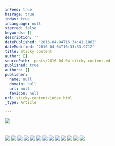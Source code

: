 ```yaml
---
inFeed: true
hasPage: true
inNav: true
inLanguage: null
starred: false
keywords: []
description: ''
datePublished: '2016-04-04T16:34:41.188Z'
dateModified: '2016-04-04T16:33:33.971Z'
title: Sticky content
author: []
sourcePath: _posts/2016-04-04-sticky-content.md
published: true
authors: []
publisher:
  name: null
  domain: null
  url: null
  favicon: null
url: sticky-content/index.html
_type: Article

---
```

![](https://the-grid-user-content.s3-us-west-2.amazonaws.com/e0d58b2d-cdb2-4235-93ad-37913af2b2ce.jpg)

#   
![](https://the-grid-user-content.s3-us-west-2.amazonaws.com/df2a9e79-5eb2-4c30-8762-184238aa2aa2.jpg)
![](https://the-grid-user-content.s3-us-west-2.amazonaws.com/fb601a4b-96a1-4412-827c-1bb81b6ae4ff.jpg)
![](https://the-grid-user-content.s3-us-west-2.amazonaws.com/1a38dc14-7365-43a4-a74c-f0cd2e5c22c5.jpg)
![](https://the-grid-user-content.s3-us-west-2.amazonaws.com/f94cf33a-2c92-4894-9975-f625f26970a2.jpg)
![](https://the-grid-user-content.s3-us-west-2.amazonaws.com/14afa6ef-d7ab-4655-a826-f2365697155f.jpg)
![](https://the-grid-user-content.s3-us-west-2.amazonaws.com/722da8d8-be77-4b31-9a69-d8ba64ab3104.jpg)
![](https://the-grid-user-content.s3-us-west-2.amazonaws.com/5d9dd69b-2220-48d8-bb2c-07c749fc6bfd.jpg)
![](https://the-grid-user-content.s3-us-west-2.amazonaws.com/ed21ca76-43a8-4606-8305-2ad401d36b6c.jpg)
![](https://the-grid-user-content.s3-us-west-2.amazonaws.com/90fbacf7-1d8d-4d5b-87e3-a6775b576baf.png)
![](https://the-grid-user-content.s3-us-west-2.amazonaws.com/e01a8829-c14d-4139-8b9a-0348ac8a05ae.png)
![](https://the-grid-user-content.s3-us-west-2.amazonaws.com/1cf651db-74a1-401b-af6f-0871c83a62f9.jpg)
![](https://the-grid-user-content.s3-us-west-2.amazonaws.com/e0a28032-d6d2-4c6a-9a0f-39aaeb5fc38b.png)
![](https://the-grid-user-content.s3-us-west-2.amazonaws.com/5472eac2-293d-4723-a2a0-44ec3aea5008.jpg)